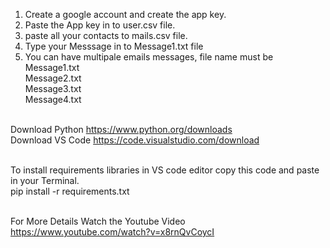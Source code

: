 1. Create a google account and create the app key.<br>
2. Paste the App key in to user.csv file.<br>
3. paste all your contacts to mails.csv file.<br>
4. Type your Messsage in to Message1.txt file<br>
5. You can have multipale emails messages, file name must be <br>
Message1.txt<br>
Message2.txt<br>
Message3.txt<br>
Message4.txt<br><br>

Download Python https://www.python.org/downloads<br>
Download VS Code https://code.visualstudio.com/download<br><br>

To install requirements libraries in VS code editor copy this code and paste in your Terminal.<br>
pip install -r requirements.txt<br><br>

For More Details Watch the Youtube Video https://www.youtube.com/watch?v=x8rnQvCoycI 